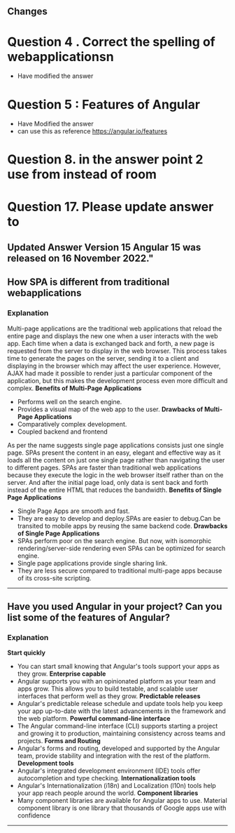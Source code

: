 ## Changes 
# Question 4 . Correct the spelling of webapplicationsn 
- Have modified the answer
# Question 5 : Features of Angular 
- Have Modified the answer
- can use this as reference https://angular.io/features
# Question 8. in the answer point 2 use from instead of room
# Question 17. Please update answer to 
**Updated Answer**
Version 15
Angular 15 was released on 16 November 2022."
---

## How SPA is different from traditional webapplications

### Explanation
Multi-page applications are the traditional web applications that reload the entire page and displays the new one when a user interacts with the web app. Each time when a data is exchanged back and forth, a new page is requested from the server to display in the web browser. This process takes time to generate the pages on the server, sending it to a client and displaying in the browser which may affect the user experience. However, AJAX had made it possible to render just a particular component of the application, but this makes the development process even more difficult and complex.
**Benefits of Multi-Page Applications**
 - Performs well on the search engine.
 - Provides a visual map of the web app to the user.
 **Drawbacks of Multi-Page Applications** 
 - Comparatively complex development.
 - Coupled backend and frontend

As per the name suggests single page applications consists just one single page. SPAs present the content in an easy, elegant and effective way as it loads all the content on just one single page rather than navigating the user to different pages. SPAs are faster than traditional web applications because they execute the logic in the web browser itself rather than on the server. And after the initial page load, only data is sent back and forth instead of the entire HTML that reduces the bandwidth. 
**Benefits of Single Page Applications**
- Single Page Apps are smooth and fast.
- They are easy to develop and deploy.SPAs are easier to debug.Can be transited to mobile apps by reusing the same backend code.
**Drawbacks of Single Page Applications**
- SPAs perform poor on the search engine. But now, with isomorphic rendering/server-side rendering even SPAs can be optimized for search engine.
- Single page applications provide single sharing link.
- They are less secure compared to traditional multi-page apps because of its cross-site scripting.
---
## Have you used Angular in your project? Can you list some of the features of Angular?

### Explanation
**Start quickly**
- You can start small knowing that Angular's tools support your apps as they grow.
**Enterprise capable**
- Angular supports you with an opinionated platform as your team and apps grow. This allows you to build testable, and scalable user interfaces that perform well as they grow.
**Predictable releases**
- Angular's predictable release schedule and update tools help you keep your app up-to-date with the latest advancements in the framework and the web platform.
**Powerful command-line interface**
- The Angular command-line interface (CLI) supports starting a project and growing it to production, maintaining consistency across teams and projects.
**Forms and Routing**
- Angular's forms and routing, developed and supported by the Angular team, provide stability and integration with the rest of the platform.
**Development tools**
- Angular's integrated development environment (IDE) tools offer autocompletion and type checking.
**Internationalization tools**
- Angular's Internationalization (i18n) and Localization (l10n) tools help your app reach people around the world.
**Component libraries**
- Many component libraries are available for Angular apps to use. Material component library is one library that thousands of Google apps use with confidence
---
